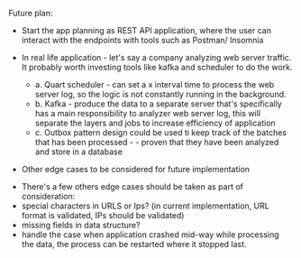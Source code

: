 Future plan:
- Start the app planning as REST API application, where the user can interact with the endpoints with tools such as Postman/ Insomnia


* In real life application - let's say a company analyzing web server traffic. It probably worth investing tools like kafka and scheduler to do the work.
  - a. Quart scheduler - can set a x interval time to process the web server log, so the logic is not constantly running in the background.
  - b. Kafka - produce the data to a separate server that's specifically has a main responsibility to analyzer web server log, this will separate the layers and jobs to increase efficiency of application
  - c. Outbox pattern design could be used ti keep track of the batches that has been processed -  - proven that they have been analyzed and store in a database



* Other edge cases to be considered for future implementation
- There's a few others edge cases should be taken as part of consideration:
- special characters in URLS or Ips? (in current implementation, URL format is validated, IPs should be validated)
- missing fields in data structure?
- handle the case when application crashed mid-way while processing the data, the process can be restarted where it stopped last. 
